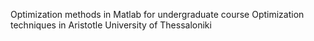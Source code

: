 Optimization methods in Matlab for undergraduate course Optimization techniques in Aristotle University of Thessaloniki
